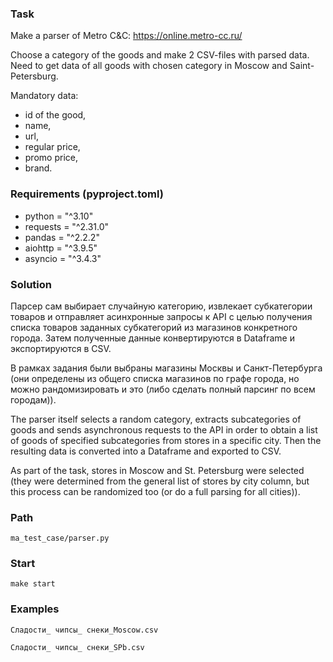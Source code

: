### Task

Make a parser of Metro C&C: https://online.metro-cc.ru/

Choose a category of the goods and make 2 CSV-files with parsed data.
Need to get data of all goods with chosen category in Moscow and Saint-Petersburg.

Mandatory data: 
- id of the good, 
- name, 
- url, 
- regular price, 
- promo price, 
- brand.

### Requirements (pyproject.toml)
- python = "^3.10"
- requests = "^2.31.0"
- pandas = "^2.2.2"
- aiohttp = "^3.9.5"
- asyncio = "^3.4.3"

### Solution
Парсер сам выбирает случайную категорию, извлекает субкатегории товаров и отправляет асинхронные запросы к API с целью получения списка товаров заданных субкатегорий из магазинов конкретного города. Затем полученные данные конвертируются в Dataframe и экспортируются в CSV.

В рамках задания были выбраны магазины Москвы и Санкт-Петербурга (они определены из общего списка магазинов по графе города, но можно рандомизировать и это (либо сделать полный парсинг по всем городам)).

The parser itself selects a random category, extracts subcategories of goods and sends asynchronous requests to the API in order to obtain a list of goods of specified subcategories from stores in a specific city. Then the resulting data is converted into a Dataframe and exported to CSV.

As part of the task, stores in Moscow and St. Petersburg were selected (they were determined from the general list of stores by city column, but this process can be randomized too (or do a full parsing for all cities)).

### Path
```ma_test_case/parser.py```

### Start
```make start```

### Examples
```Сладости_ чипсы_ снеки_Moscow.csv```

```Сладости_ чипсы_ снеки_SPb.csv```